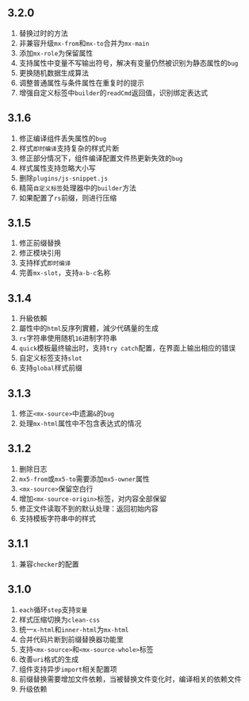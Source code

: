 ## 3.2.0
1. 替换过时的方法
2. 非兼容升级`mx-from`和`mx-to`合并为`mx-main`
3. 添加`mx-role`为保留属性
4. 支持属性中变量不写输出符号，解决有变量仍然被识别为静态属性的`bug`
5. 更换随机数据生成算法
6. 调整普通属性与条件属性在重复时的提示
7. 增强自定义标签中`builder`的`readCmd`返回值，识别绑定表达式

## 3.1.6
1. 修正编译组件丢失属性的`bug`
2. 样式`即时编译`支持复杂的样式片断
3. 修正部分情况下，组件编译配置文件热更新失效的`bug`
4. 样式属性支持忽略大小写
5. 删除`plugins/js-snippet.js`
6. 精简`自定义标签`处理器中的`builder`方法
7. 如果配置了`rs`前缀，则进行压缩

## 3.1.5
1. 修正前缀替换
2. 修正模块引用
3. 支持样式`即时编译`
4. 完善`mx-slot`，支持`a-b-c`名称

## 3.1.4
1. 升級依賴
2. 屬性中的`html`反序列實體，減少代碼量的生成
3. `rs`字符串使用随机`16`进制字符串
4. `quick`模板最终输出时，支持`try catch`配置，在界面上输出相应的错误
5. 自定义标签支持`slot`
6. 支持`global`样式前缀

## 3.1.3
1. 修正`<mx-source>`中遗漏`&`的`bug`
2. 处理`mx-html`属性中不包含表达式的情况

## 3.1.2
1. 删除日志
2. `mx5-from`或`mx5-to`需要添加`mx5-owner`属性
3. `<mx-source>`保留空白行
4. 增加`<mx-source-origin>`标签，对内容全部保留
5. 修正文件读取不到的默认处理：返回初始内容
6. 支持模板字符串中的样式

## 3.1.1
1. 兼容`checker`的配置

## 3.1.0
1. `each`循环`step`支持`变量`
2. 样式压缩切换为`clean-css`
3. 统一`x-html`和`inner-html`为`mx-html`
4. 合并代码片断到前缀替换器功能里
5. 支持`<mx-source>`和`<mx-source-whole>`标签
6. 改善`uri`格式的生成
7. 组件支持异步`import`相关配置项
8. 前缀替换需要增加文件依赖，当被替换文件变化时，编译相关的依赖文件
9. 升级依赖
